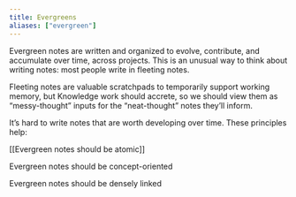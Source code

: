 ```yaml
---
title: Evergreens
aliases: ["evergreen"]
---
```


Evergreen notes are written and organized to evolve, contribute, and accumulate over time, across projects. This is an unusual way to think about writing notes: most people write in fleeting notes.

Fleeting notes are valuable scratchpads to temporarily support working memory, but Knowledge work should accrete, so we should view them as “messy-thought” inputs for the “neat-thought” notes they’ll inform.

It’s hard to write notes that are worth developing over time. These principles help:

[[Evergreen notes should be atomic]]

Evergreen notes should be concept-oriented

Evergreen notes should be densely linked